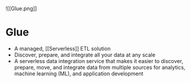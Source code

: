 ![[Glue.png]]
# Glue
- A managed, [[Serverless]] ETL solution
- Discover, prepare, and integrate all your data at any scale
- A serverless data integration service that makes it easier to discover, prepare, move, and integrate data from multiple sources for analytics, machine learning (ML), and application development
